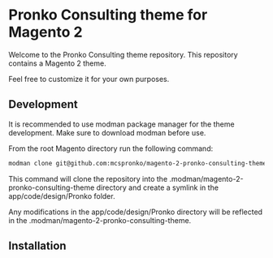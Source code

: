 # Pronko Consulting theme for Magento 2
Welcome to the Pronko Consulting theme repository. This repository contains a Magento 2 theme. 

Feel free to customize it for your own purposes.

## Development
It is recommended to use modman package manager for the theme development. Make sure to download modman before use.

From the root Magento directory run the following command:
```bash
modman clone git@github.com:mcspronko/magento-2-pronko-consulting-theme.git
```

This command will clone the repository into the .modman/magento-2-pronko-consulting-theme directory and create a symlink in the app/code/design/Pronko folder.

Any modifications in the app/code/design/Pronko directory will be reflected in the .modman/magento-2-pronko-consulting-theme.

## Installation